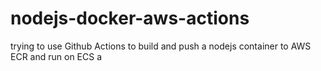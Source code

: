 # nodejs-docker-aws-actions
trying to use Github Actions to build and push a nodejs container to AWS ECR and run on ECS
a
